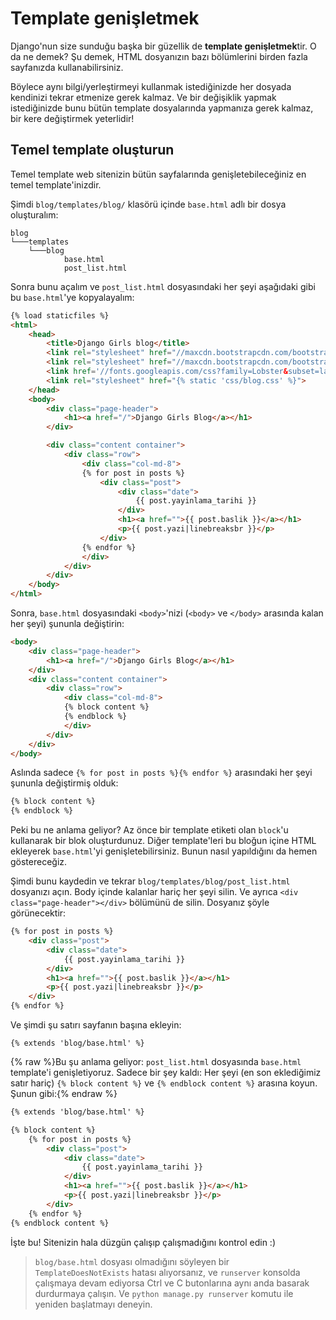 # Template genişletmek

Django'nun size sunduğu başka bir güzellik de **template genişletmek**tir. O da ne demek? Şu demek, HTML dosyanızın bazı bölümlerini birden fazla sayfanızda kullanabilirsiniz.

Böylece aynı bilgi/yerleştirmeyi kullanmak istediğinizde her dosyada kendinizi tekrar etmenize gerek kalmaz. Ve bir değişiklik yapmak istediğinizde bunu bütün template dosyalarında yapmanıza gerek kalmaz, bir kere değiştirmek yeterlidir!

## Temel template oluşturun

Temel template web sitenizin bütün sayfalarında genişletebileceğiniz en temel template'inizdir.

Şimdi `blog/templates/blog/` klasörü içinde `base.html` adlı bir dosya oluşturalım:

```
blog
└───templates
    └───blog
            base.html
            post_list.html
```

Sonra bunu açalım ve `post_list.html` dosyasındaki her şeyi aşağıdaki gibi bu `base.html`'ye kopyalayalım:

```html
{% load staticfiles %}
<html>
    <head>
        <title>Django Girls blog</title>
        <link rel="stylesheet" href="//maxcdn.bootstrapcdn.com/bootstrap/3.2.0/css/bootstrap.min.css">
        <link rel="stylesheet" href="//maxcdn.bootstrapcdn.com/bootstrap/3.2.0/css/bootstrap-theme.min.css">
        <link href='//fonts.googleapis.com/css?family=Lobster&subset=latin,latin-ext' rel='stylesheet' type='text/css'>
        <link rel="stylesheet" href="{% static 'css/blog.css' %}">
    </head>
    <body>
        <div class="page-header">
            <h1><a href="/">Django Girls Blog</a></h1>
        </div>

        <div class="content container">
            <div class="row">
                <div class="col-md-8">
                {% for post in posts %}
                    <div class="post">
                        <div class="date">
                            {{ post.yayinlama_tarihi }}
                        </div>
                        <h1><a href="">{{ post.baslik }}</a></h1>
                        <p>{{ post.yazi|linebreaksbr }}</p>
                    </div>
                {% endfor %}
                </div>
            </div>
        </div>
    </body>
</html>
```

Sonra, `base.html` dosyasındaki `<body>`'nizi (`<body>` ve `</body>` arasında kalan her şeyi) şununla değiştirin:

```html
<body>
    <div class="page-header">
        <h1><a href="/">Django Girls Blog</a></h1>
    </div>
    <div class="content container">
        <div class="row">
            <div class="col-md-8">
            {% block content %}
            {% endblock %}
            </div>
        </div>
    </div>
</body>
```

Aslında sadece `{% for post in posts %}{% endfor %}` arasındaki her şeyi şununla değiştirmiş olduk:

```html
{% block content %}
{% endblock %}
```

Peki bu ne anlama geliyor? Az önce bir template etiketi olan `block`'u kullanarak bir blok oluşturdunuz. Diğer template'leri bu bloğun içine HTML ekleyerek `base.html`'yi genişletebilirsiniz. Bunun nasıl yapıldığını da hemen göstereceğiz.

Şimdi bunu kaydedin ve tekrar `blog/templates/blog/post_list.html` dosyanızı açın. Body içinde kalanlar hariç her şeyi silin. Ve ayrıca `<div class="page-header"></div>` bölümünü de silin. Dosyanız şöyle görünecektir:

```html
{% for post in posts %}
    <div class="post">
        <div class="date">
            {{ post.yayinlama_tarihi }}
        </div>
        <h1><a href="">{{ post.baslik }}</a></h1>
        <p>{{ post.yazi|linebreaksbr }}</p>
    </div>
{% endfor %}
```

Ve şimdi şu satırı sayfanın başına ekleyin:

```
{% extends 'blog/base.html' %}
```

{% raw %}Bu şu anlama geliyor: `post_list.html` dosyasında `base.html` template'i genişletiyoruz. Sadece bir şey kaldı: Her şeyi (en son eklediğimiz satır hariç) `{% block content %}` ve `{% endblock content %}` arasına koyun. Şunun gibi:{% endraw %}

```html
{% extends 'blog/base.html' %}

{% block content %}
    {% for post in posts %}
        <div class="post">
            <div class="date">
                {{ post.yayinlama_tarihi }}
            </div>
            <h1><a href="">{{ post.baslik }}</a></h1>
            <p>{{ post.yazi|linebreaksbr }}</p>
        </div>
    {% endfor %}
{% endblock content %}
```

İşte bu! Sitenizin hala düzgün çalışıp çalışmadığını kontrol edin :)

> `blog/base.html` dosyası olmadığını söyleyen bir `TemplateDoesNotExists` hatası alıyorsanız, ve `runserver` konsolda çalışmaya devam ediyorsa Ctrl ve C butonlarına aynı anda basarak durdurmaya çalışın. Ve `python manage.py runserver` komutu ile yeniden başlatmayı deneyin.